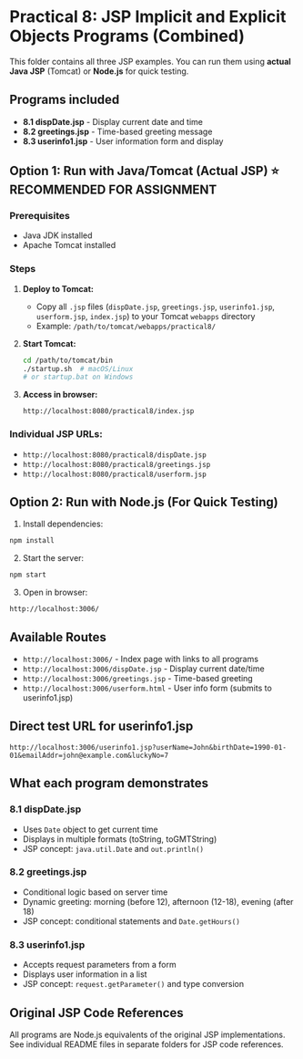# Practical 8: JSP Implicit and Explicit Objects Programs (Combined)

This folder contains all three JSP examples. You can run them using **actual Java JSP** (Tomcat) or **Node.js** for quick testing.

## Programs included

- **8.1 dispDate.jsp** - Display current date and time
- **8.2 greetings.jsp** - Time-based greeting message
- **8.3 userinfo1.jsp** - User information form and display

## Option 1: Run with Java/Tomcat (Actual JSP) ⭐ RECOMMENDED FOR ASSIGNMENT

### Prerequisites
- Java JDK installed
- Apache Tomcat installed

### Steps

1. **Deploy to Tomcat:**
   - Copy all `.jsp` files (`dispDate.jsp`, `greetings.jsp`, `userinfo1.jsp`, `userform.jsp`, `index.jsp`) to your Tomcat `webapps` directory
   - Example: `/path/to/tomcat/webapps/practical8/`

2. **Start Tomcat:**
   ```bash
   cd /path/to/tomcat/bin
   ./startup.sh  # macOS/Linux
   # or startup.bat on Windows
   ```

3. **Access in browser:**
   ```
   http://localhost:8080/practical8/index.jsp
   ```

### Individual JSP URLs:
- `http://localhost:8080/practical8/dispDate.jsp`
- `http://localhost:8080/practical8/greetings.jsp`
- `http://localhost:8080/practical8/userform.jsp`

## Option 2: Run with Node.js (For Quick Testing)

1. Install dependencies:
```bash
npm install
```

2. Start the server:
```bash
npm start
```

3. Open in browser:
```
http://localhost:3006/
```

## Available Routes

- `http://localhost:3006/` - Index page with links to all programs
- `http://localhost:3006/dispDate.jsp` - Display current date/time
- `http://localhost:3006/greetings.jsp` - Time-based greeting
- `http://localhost:3006/userform.html` - User info form (submits to userinfo1.jsp)

## Direct test URL for userinfo1.jsp

```
http://localhost:3006/userinfo1.jsp?userName=John&birthDate=1990-01-01&emailAddr=john@example.com&luckyNo=7
```

## What each program demonstrates

### 8.1 dispDate.jsp
- Uses `Date` object to get current time
- Displays in multiple formats (toString, toGMTString)
- JSP concept: `java.util.Date` and `out.println()`

### 8.2 greetings.jsp
- Conditional logic based on server time
- Dynamic greeting: morning (before 12), afternoon (12-18), evening (after 18)
- JSP concept: conditional statements and `Date.getHours()`

### 8.3 userinfo1.jsp
- Accepts request parameters from a form
- Displays user information in a list
- JSP concept: `request.getParameter()` and type conversion

## Original JSP Code References

All programs are Node.js equivalents of the original JSP implementations. See individual README files in separate folders for JSP code references.
